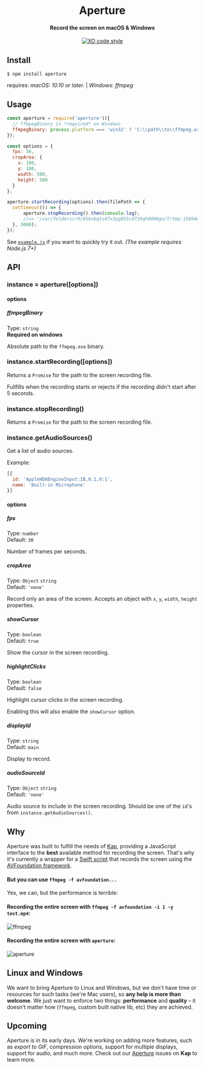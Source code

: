 <p>
  <h1 align="center">Aperture</h1>
  <h4 align="center">Record the screen on macOS & Windows</h4>
  <p align="center"><a href="https://github.com/sindresorhus/xo"><img src="https://img.shields.io/badge/code_style-XO-5ed9c7.svg" alt="XO code style"></a></p>
</p>


## Install

```
$ npm install aperture
```

requires: *macOS: 10.10 or later.* | *Windows: ffmpeg*


## Usage

```js
const aperture = require('aperture')({
  // ffmpegBinary is *required* on Windows
  ffmpegBinary: process.platform === 'win32' ? 'C:\\path\\to\\ffmpeg.exe' : null,
});

const options = {
  fps: 30,
  cropArea: {
    x: 100,
    y: 100,
    width: 500,
    height: 500
  }
};

aperture.startRecording(options).then(filePath => {
  setTimeout(() => {
      aperture.stopRecording().then(console.log);
      //=> '/var/folders/r9/65knbqts47x3yg055cd739qh0000gn/T/tmp-15694AAzbYX1vzi2X.mp4'
  }, 3000);
});
```

See [`example.js`](example.js) if you want to quickly try it out. *(The example requires Node.js 7+)*


## API

### instance = aperture([options])

#### options

##### ffmpegBinary

Type: `string`<br>
**Required on windows**

Absolute path to the `ffmpeg.exe` binary.

### instance.startRecording([options])

Returns a `Promise` for the path to the screen recording file.

Fullfills when the recording starts or rejects if the recording didn't start after 5 seconds.

### instance.stopRecording()

Returns a `Promise` for the path to the screen recording file.

### instance.getAudioSources()

Get a list of audio sources.

Example:

```js
[{
  id: 'AppleHDAEngineInput:1B,0,1,0:1',
  name: 'Built-in Microphone'
}]
```

#### options

##### fps

Type: `number`<br>
Default: `30`

Number of frames per seconds.

##### cropArea

Type: `Object` `string`<br>
Default: `'none'`

Record only an area of the screen. Accepts an object with `x`, `y`, `width`, `height` properties.

##### showCursor

Type: `boolean`<br>
Default: `true`

Show the cursor in the screen recording.

##### highlightClicks

Type: `boolean`<br>
Default: `false`

Highlight cursor clicks in the screen recording.

Enabling this will also enable the `showCursor` option.

##### displayId

Type: `string`<br>
Default: `main`

Display to record.

##### audioSourceId

Type: `Object` `string`<br>
Default: `'none'`

Audio source to include in the screen recording. Should be one of the `id`'s from `instance.getAudioSources()`.


## Why

Aperture was built to fulfill the needs of [Kap](https://github.com/wulkano/kap), providing a JavaScript interface to the **best** available method for recording the screen. That's why it's currently a wrapper for a [Swift script](https://github.com/wulkano/aperture/blob/master/swift/aperture/main.swift) that records the screen using the [AVFoundation framework](https://developer.apple.com/av-foundation/).

#### But you can use `ffmpeg -f avfoundation...`

Yes, we can, but the performance is terrible:

#### Recording the entire screen with `ffmpeg -f avfoundation -i 1 -y test.mp4`:

![ffmpeg](https://cloud.githubusercontent.com/assets/4721750/19214740/f823d4b6-8d60-11e6-8af3-4726146ef29a.jpg)

#### Recording the entire screen with `aperture`:

![aperture](https://cloud.githubusercontent.com/assets/4721750/19214743/11f4aaaa-8d61-11e6-9822-4e83bcdfab24.jpg)


## Linux and Windows

We want to bring Aperture to Linux and Windows, but we don't have time or resources for such tasks (we're Mac users), so **any help is more than welcome**. We just want to enforce two things: **performance** and **quality** – it doesn't matter how (`ffmpeg`, custom built native lib, etc) they are achieved.


## Upcoming

Aperture is in its early days. We're working on adding more features, such as *export to GIF*, compression options, support for multiple displays, support for audio, and much more. Check out our [Aperture](https://github.com/wulkano/kap/issues?q=is%3Aissue+is%3Aopen+label%3Aaperture) issues on **Kap** to learn more.
